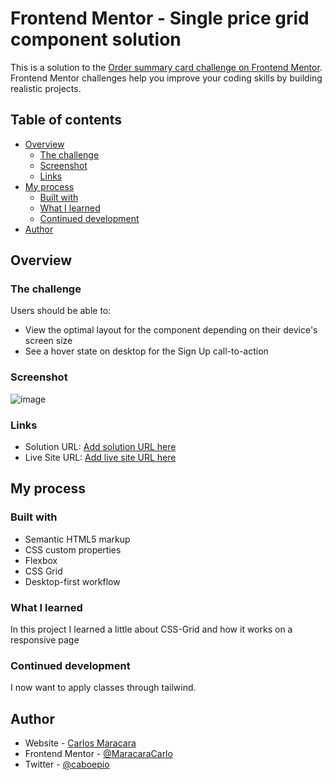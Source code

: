 # Frontend Mentor - Single price grid component solution

This is a solution to the [Order summary card challenge on Frontend Mentor](https://www.frontendmentor.io/challenges/order-summary-component-QlPmajDUj). Frontend Mentor challenges help you improve your coding skills by building realistic projects. 

## Table of contents

- [Overview](#overview)
  - [The challenge](#the-challenge)
  - [Screenshot](#screenshot)
  - [Links](#links)
- [My process](#my-process)
  - [Built with](#built-with)
  - [What I learned](#what-i-learned)
  - [Continued development](#continued-development)
- [Author](#author)

## Overview

### The challenge

Users should be able to:

- View the optimal layout for the component depending on their device's screen size
- See a hover state on desktop for the Sign Up call-to-action

### Screenshot

![image](https://github.com/MaracaraCarlos/Order-summary-card/assets/113530553/4e7e534f-131b-48d7-8805-abaa97aa9657)

### Links

- Solution URL: [Add solution URL here](https://github.com/MaracaraCarlos/Order-summary-card)
- Live Site URL: [Add live site URL here](https://maracaracarlos.github.io/Order-summary-card/)

## My process

### Built with

- Semantic HTML5 markup
- CSS custom properties
- Flexbox
- CSS Grid
- Desktop-first workflow


### What I learned

In this project I learned a little about CSS-Grid and how it works on a responsive page

### Continued development

I now want to apply classes through tailwind.

## Author

- Website - [Carlos Maracara](https://link-profile-maracara.netlify.app/)
- Frontend Mentor - [@MaracaraCarlo](https://www.frontendmentor.io/profile/MaracaraCarlos)
- Twitter - [@caboepio](https://twitter.com/caboepio)
